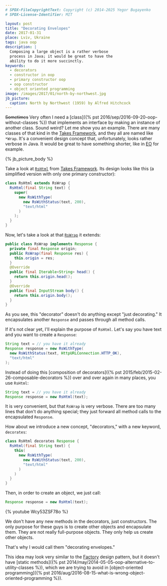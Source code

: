 ```yaml
---
# SPDX-FileCopyrightText: Copyright (c) 2014-2025 Yegor Bugayenko
# SPDX-License-Identifier: MIT

layout: post
title: "Decorating Envelopes"
date: 2017-01-31
place: Lviv, Ukraine
tags: java oop
description: |
  Composing a large object is a rather verbose
  process in Java; it would be great to have the
  ability to do it more succinctly.
keywords:
  - decorators
  - constructor in oop
  - primary constructor oop
  - oop constructor
  - object oriented programming
image: /images/2017/01/north-by-northwest.jpg
jb_picture:
  caption: North by Northwest (1959) by Alfred Hitchcock
---
```


~~Sometimes~~ Very often I need a
[class]({% pst 2016/sep/2016-09-20-oop-without-classes %}) that implements an
interface by making an instance of another class. Sound weird? Let me show
you an example. There are many classes of that kind in the
[Takes Framework](https://www.takes.org),
and they all are named like `*Wrap`. It's a convenient design concept that,
unfortunately, looks rather verbose in Java. It would be great to have something
shorter, like in [EO](https://www.eolang.org) for example.

<!--more-->

{% jb_picture_body %}

Take a look at
[`RsHtml`](https://github.com/yegor256/takes/blob/1.1/src/main/java/org/takes/rs/RsHtml.java)
from [Takes Framework](https://www.takes.org). Its design looks
like this (a simplified version with only one primary constructor):

```java
class RsHtml extends RsWrap {
  RsHtml(final String text) {
    super(
      new RsWithType(
        new RsWithStatus(text, 200),
        "text/html"
      )
    );
  }
}
```

Now, let's take a look at that
[`RsWrap`](https://github.com/yegor256/takes/blob/1.1/src/main/java/org/takes/rs/RsWrap.java)
it extends:

```java
public class RsWrap implements Response {
  private final Response origin;
  public RsWrap(final Response res) {
    this.origin = res;
  }
  @Override
  public final Iterable<String> head() {
    return this.origin.head();
  }
  @Override
  public final InputStream body() {
    return this.origin.body();
  }
}
```

As you see, this "decorator" doesn't do anything except "just decorating."
It encapsulates another `Response` and passes through all method calls.

If it's not clear yet, I'll explain the purpose of `RsHtml`. Let's
say you have text and you want to create a `Response`:

```java
String text = // you have it already
Response response = new RsWithType(
  new RsWithStatus(text, HttpURLConnection.HTTP_OK),
  "text/html"
);
```

Instead of doing this
[composition of decorators]({% pst 2015/feb/2015-02-26-composable-decorators %})
over and over again in many places, you use `RsHtml`:

```java
String text = // you have it already
Response response = new RsHtml(text);
```

It is very convenient, but that `RsWrap` is very verbose. There are too many
lines that don't do anything special; they just forward all method
calls to the encapsulated `Response`.

How about we introduce a new concept, "decorators," with a new
keyword, `decorates`:

```java
class RsHtml decorates Response {
  RsHtml(final String text) {
    this(
      new RsWithType(
        new RsWithStatus(text, 200),
        "text/html"
      )
    )
  }
}
```

Then, in order to create an object, we just call:

```java
Response response = new RsHtml(text);
```

{% youtube Wcy53ZSF78o %}

We don't have any new methods in the decorators, just constructors.
The only purpose for these guys is to create other objects and encapsulate
them. They are not really full-purpose objects. They only help us
create other objects.

That's why I would call them "decorating envelopes."

This idea may look very similar to the
[Factory](https://en.wikipedia.org/wiki/Factory_%28object-oriented_programming%29) design pattern,
but it doesn't have
[static methods]({% pst 2014/may/2014-05-05-oop-alternative-to-utility-classes %}),
which we are trying to avoid in
[object-oriented programming]({% pst 2016/aug/2016-08-15-what-is-wrong-object-oriented-programming %}).
